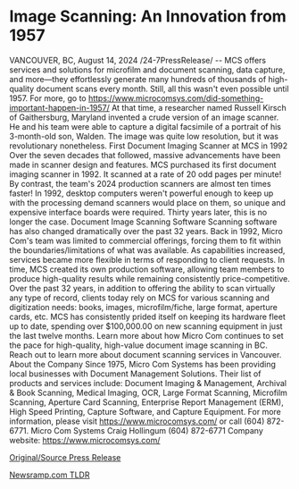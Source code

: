 # Image Scanning: An Innovation from 1957

VANCOUVER, BC, August 14, 2024 /24-7PressRelease/ -- MCS offers services and solutions for microfilm and document scanning, data capture, and more—they effortlessly generate many hundreds of thousands of high-quality document scans every month. Still, all this wasn't even possible until 1957. For more, go to https://www.microcomsys.com/did-something-important-happen-in-1957/  At that time, a researcher named Russell Kirsch of Gaithersburg, Maryland invented a crude version of an image scanner. He and his team were able to capture a digital facsimile of a portrait of his 3-month-old son, Walden. The image was quite low resolution, but it was revolutionary nonetheless.  First Document Imaging Scanner at MCS in 1992  Over the seven decades that followed, massive advancements have been made in scanner design and features. MCS purchased its first document imaging scanner in 1992. It scanned at a rate of 20 odd pages per minute! By contrast, the team's 2024 production scanners are almost ten times faster!   In 1992, desktop computers weren't powerful enough to keep up with the processing demand scanners would place on them, so unique and expensive interface boards were required. Thirty years later, this is no longer the case.  Document Image Scanning Software  Scanning software has also changed dramatically over the past 32 years. Back in 1992, Micro Com's team was limited to commercial offerings, forcing them to fit within the boundaries/limitations of what was available. As capabilities increased, services became more flexible in terms of responding to client requests. In time, MCS created its own production software, allowing team members to produce high-quality results while remaining consistently price-competitive.  Over the past 32 years, in addition to offering the ability to scan virtually any type of record, clients today rely on MCS for various scanning and digitization needs: books, images, microfilm/fiche, large format, aperture cards, etc. MCS has consistently prided itself on keeping its hardware fleet up to date, spending over $100,000.00 on new scanning equipment in just the last twelve months.   Learn more about how Micro Com continues to set the pace for high-quality, high-value document image scanning in BC.  Reach out to learn more about document scanning services in Vancouver.  About the Company  Since 1975, Micro Com Systems has been providing local businesses with Document Management Solutions. Their list of products and services include: Document Imaging & Management, Archival & Book Scanning, Medical Imaging, OCR, Large Format Scanning, Microfilm Scanning, Aperture Card Scanning, Enterprise Report Management (ERM), High Speed Printing, Capture Software, and Capture Equipment.  For more information, please visit https://www.microcomsys.com/ or call (604) 872-6771.  Micro Com Systems Craig Hollingum (604) 872-6771 Company website: https://www.microcomsys.com/ 

[Original/Source Press Release](https://www.24-7pressrelease.com/press-release/513416/image-scanning-an-innovation-from-1957) 

[Newsramp.com TLDR](https://newsramp.com/None) 